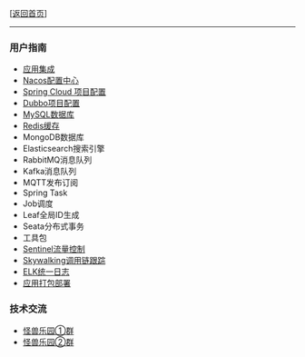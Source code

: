 [[返回首页](../../README.md)]

---

### 用户指南
- [应用集成](app_integration.md)
- [Nacos配置中心](nacos.md)
- [Spring Cloud 项目配置](spring-cloud.md)
- [Dubbo项目配置](dubbo.md)
- [MySQL数据库](mysql.md)
- [Redis缓存](redis.md)
- MongoDB数据库
- Elasticsearch搜索引擎
- RabbitMQ消息队列
- Kafka消息队列
- MQTT发布订阅
- Spring Task
- Job调度
- Leaf全局ID生成
- Seata分布式事务
- 工具包
- [Sentinel流量控制](sentinel.md)
- [Skywalking调用链跟踪](skywalking.md)
- [ELK统一日志](elk.md)
- [应用打包部署](deploy.md)

### 技术交流
- [怪兽乐园①群](https://jq.qq.com/?_wv=1027&k=3UAbrhTG)
- [怪兽乐园②群](https://jq.qq.com/?_wv=1027&k=uYBpc6bG)